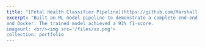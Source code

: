 ```yaml
---
title: "[Fetal Health Classifier Pipeline](https://github.com/Marshall-mk/fetal-health)"
excerpt: "Built an ML model pipeline to demonstrate a complete end-end MLOps pipeline using git, dvc, dagshub, mlflow, FastAPI
and Docker. The trained model achieved a 93% f1-score. 
imageurl: <br/><img src='/files/xx.png'>
collection: portfolio
---
```

